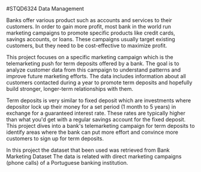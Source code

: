#STQD6324 Data Management

Banks offer various product such as accounts and services to their customers. In order to gain more profit, most bank in the world run marketing campaigns to promote specific products like credit cards, savings accounts, or loans. These campaigns usually target existing customers, but they need to be cost-effective to maximize profit.

This project focuses on a specific marketing campaign which is the telemarketing push for term deposits offered by a bank. The goal is to analyze customer data from this campaign to understand patterns and improve future marketing efforts. The data includes information about all customers contacted during a year to promote term deposits and hopefully build stronger, longer-term relationships with them.

Term deposits is very similar to fixed deposit which are investments where depositor lock up their money for a set period (1 month to 5 years) in exchange for a guaranteed interest rate. These rates are typically higher than what you'd get with a regular savings account for the fixed deposit. This project dives into a bank's telemarketing campaign for term deposits to identify areas where the bank can put more effort and convince more customers to sign up for term deposits.

In this project the dataset that been used was retrieved from Bank Marketing Dataset The data is related with direct marketing campaigns (phone calls) of a Portuguese banking institution.
